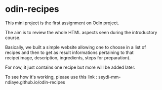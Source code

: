 # odin-recipes

This mini project is the first assignment on Odin project. 

The aim is to review the whole HTML aspects seen during the introductory course. 

Basically, we built a simple website allowing one to choose in a list of recipes and then to get as result informations pertaining to that recipe(image, description, ingredients, steps for preparation).  

For now, it just contains one recipe but more will be added later.

To see how it's working, please use this link : seydi-mm-ndiaye.github.io/odin-recipes

